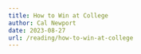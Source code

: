 ```yaml
---
title: How to Win at College
author: Cal Newport
date: 2023-08-27
url: /reading/how-to-win-at-college
---
```

